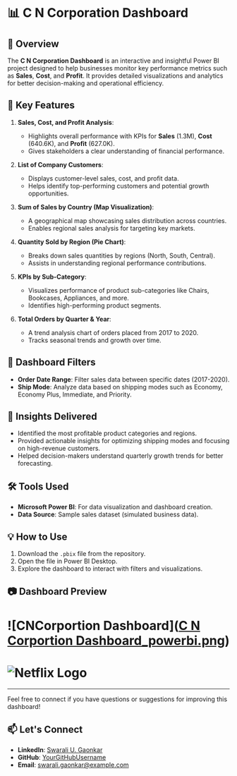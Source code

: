 
# 📊 C N Corporation Dashboard  

## 📝 Overview  
The **C N Corporation Dashboard** is an interactive and insightful Power BI project designed to help businesses monitor key performance metrics such as **Sales**, **Cost**, and **Profit**. It provides detailed visualizations and analytics for better decision-making and operational efficiency.  

## 🎯 Key Features  
1. **Sales, Cost, and Profit Analysis**:  
   - Highlights overall performance with KPIs for **Sales** (1.3M), **Cost** (640.6K), and **Profit** (627.0K).  
   - Gives stakeholders a clear understanding of financial performance.  

2. **List of Company Customers**:  
   - Displays customer-level sales, cost, and profit data.  
   - Helps identify top-performing customers and potential growth opportunities.  

3. **Sum of Sales by Country (Map Visualization)**:  
   - A geographical map showcasing sales distribution across countries.  
   - Enables regional sales analysis for targeting key markets.  

4. **Quantity Sold by Region (Pie Chart)**:  
   - Breaks down sales quantities by regions (North, South, Central).  
   - Assists in understanding regional performance contributions.  

5. **KPIs by Sub-Category**:  
   - Visualizes performance of product sub-categories like Chairs, Bookcases, Appliances, and more.  
   - Identifies high-performing product segments.  

6. **Total Orders by Quarter & Year**:  
   - A trend analysis chart of orders placed from 2017 to 2020.  
   - Tracks seasonal trends and growth over time.  

## 📌 Dashboard Filters  
- **Order Date Range**: Filter sales data between specific dates (2017-2020).  
- **Ship Mode**: Analyze data based on shipping modes such as Economy, Economy Plus, Immediate, and Priority.  

## 🚀 Insights Delivered  
- Identified the most profitable product categories and regions.  
- Provided actionable insights for optimizing shipping modes and focusing on high-revenue customers.  
- Helped decision-makers understand quarterly growth trends for better forecasting.  

## 🛠️ Tools Used  
- **Microsoft Power BI**: For data visualization and dashboard creation.  
- **Data Source**: Sample sales dataset (simulated business data).  

## 💡 How to Use  
1. Download the `.pbix` file from the repository.  
2. Open the file in Power BI Desktop.  
3. Explore the dashboard to interact with filters and visualizations.  

## 📷 Dashboard Preview  
# ![CNCorportion Dashboard]([C N Corportion Dashboard_powerbi.png](https://github.com/swaraligk/CNCorportion_powerbi_dashboard/blob/main/CNCorportion_Dashboard_Powerbi.png))
# ![Netflix Logo](netflix_logo.png)

---

Feel free to connect if you have questions or suggestions for improving this dashboard! 
## 📫 Let's Connect  
- **LinkedIn**: [Swarali U. Gaonkar](https://www.linkedin.com/in/swarali-gaonkar)  
- **GitHub**: [YourGitHubUsername](https://github.com/YourGitHubUsername)  
- **Email**: swarali.gaonkar@example.com  
